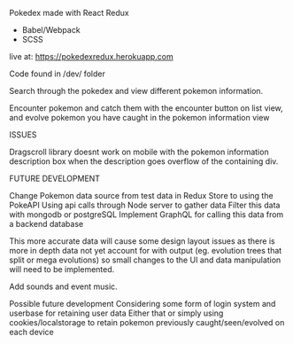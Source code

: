 
Pokedex made with React Redux
- Babel/Webpack
- SCSS

live at: https://pokedexredux.herokuapp.com

Code found in /dev/ folder

Search through the pokedex and view different pokemon information.

Encounter pokemon and catch them with the encounter button on list view, and evolve pokemon you have caught in the pokemon information view

ISSUES

Dragscroll library doesnt work on mobile with the pokemon information description box when the description goes overflow of the containing div.



FUTURE DEVELOPMENT

Change Pokemon data source from test data in Redux Store to using the PokeAPI
Using api calls through Node server to gather data
Filter this data with mongodb or postgreSQL
Implement GraphQL for calling this data from a backend database

This more accurate data will cause some design layout issues as there is more in depth data not yet account for with output (eg. evolution trees that split or mega evolutions) so small changes to the UI and data manipulation will need to be implemented.

Add sounds and event music.

Possible future development
Considering some form of login system and userbase for retaining user data
Either that or simply using cookies/localstorage to retain pokemon previously caught/seen/evolved on each device

